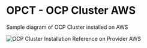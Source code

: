 # OPCT - OCP Cluster AWS

Sample diagram of OCP Cluster installed on AWS


![OCP Cluster Installation Reference on Provider AWS](./opct-ocp-cluster-aws.png)
